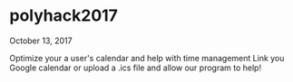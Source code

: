 # polyhack2017
October 13, 2017

Optimize your a user's calendar and help with time management
Link you Google calendar or upload a .ics file
and allow our program to help!
